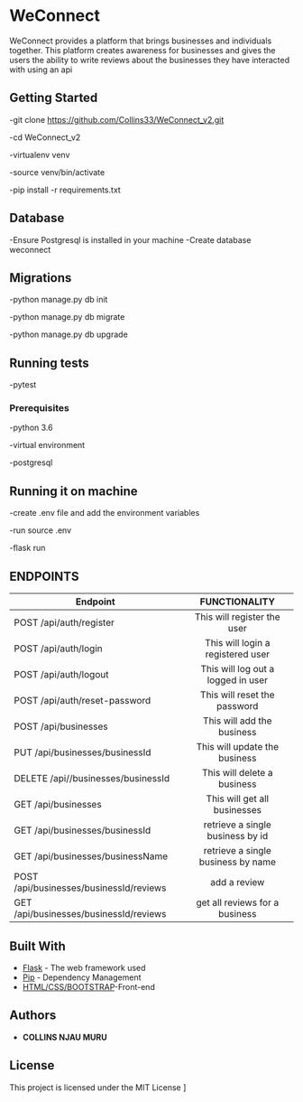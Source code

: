 # WeConnect

WeConnect provides a platform that brings businesses and individuals together. This platform creates awareness for businesses and gives the users the ability to write reviews about the businesses they have interacted with using an api


## Getting Started

-git clone https://github.com/Collins33/WeConnect_v2.git

-cd WeConnect_v2

-virtualenv venv

-source venv/bin/activate

-pip install -r requirements.txt

## Database
-Ensure Postgresql is installed in your machine
-Create database weconnect

## Migrations
-python manage.py db init

-python manage.py db migrate

-python manage.py db upgrade

## Running tests
-pytest

### Prerequisites

-python 3.6

-virtual environment

-postgresql

## Running it on machine
-create .env file and add the environment variables

-run source .env

-flask run

## ENDPOINTS
| Endpoint                                | FUNCTIONALITY |
| ----------------------------------------|:-------------:|
| POST /api/auth/register                 | This will register  the user       |
| POST /api/auth/login                    | This will login a registered user  |
| POST /api/auth/logout                   | This will log out a logged in user |
| POST /api/auth/reset-password           | This will reset the password       | 
| POST  /api/businesses                   | This will add the business         |
| PUT /api/businesses/businessId          | This will update the business      | 
| DELETE /api//businesses/businessId      | This will delete a business        |
| GET  /api/businesses                    | This will get all businesses       |
| GET  /api/businesses/businessId         | retrieve a single business by id   |
| GET  /api/businesses/businessName       | retrieve a single business by name |
| POST  /api/businesses/businessId/reviews| add a review                  |
| GET  /api/businesses/businessId/reviews | get all reviews for a business               |       
       
       


## Built With

* [Flask](http://flask.pocoo.org/) - The web framework used
* [Pip](https://pypi.python.org/pypi/pip) - Dependency Management
* [HTML/CSS/BOOTSTRAP](https://getbootstrap.com/)-Front-end 


 

## Authors

* **COLLINS NJAU MURU** 



## License

This project is licensed under the MIT License ]




